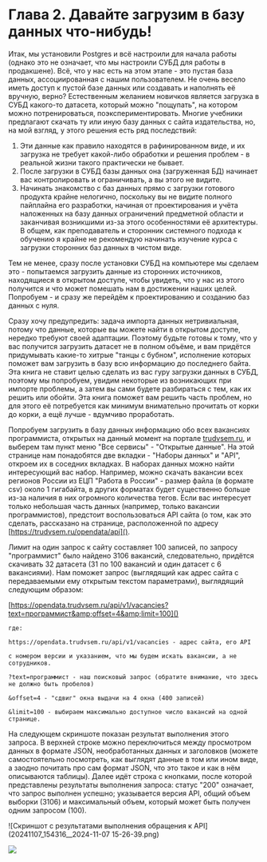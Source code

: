 # Глава 2. Давайте загрузим в базу данных что-нибудь!

Итак, мы установили Postgres и всё настроили для начала работы (однако это не означает, что мы настроили СУБД для работы в продакшене). Всё, что у нас есть на этом этапе - это пустая база данных, ассоциированная с нашим пользователем. Не очень весело иметь доступ к пустой базе данных или создавать и наполнять её вручную, верно? Естественным желанием новичков является загрузка в СУБД какого-то датасета, который можно "пощупать", на котором можно потренироваться, поэкспериментировать. Многие учебники предлагают скачать ту или иную базу данных с сайта издательства, но, на мой взгляд, у этого решения есть ряд последствий:

1. Эти данные как правило находятся в рафинированном виде, и их загрузка не требует какой-либо обработки и решения проблем - в реальной жизни такого практически не бывает.
2. После загрузки в СУБД базы данных она (загруженная БД) начинает вас контролировать и ограничивать, а вы этого не видите.
3. Начинать знакомство с баз данных прямо с загрузки готового продукта крайне нелогично, поскольку вы не видите полного пайплайна его разработки, начиная от проектирования и учёта наложенных на базу данных ограничений предметной области и заканчивая возникшими из-за этого особенностями её архитектуры. В общем, как преподаватель и сторонник системного подхода к обучению я крайне не рекомендую начинать изучение курса с загрузки сторонних баз данных в чистом виде.

Тем не менее, сразу после установки СУБД на компьютере мы сделаем это - попытаемся загрузить данные из сторонних источников, находящиеся в открытом доступе, чтобы увидеть, что у нас из этого получится и что может помешать нам в достижении наших целей. Попробуем - и сразу же перейдём к проектированию и созданию баз данных с нуля.

Сразу хочу предупредить: задача импорта данных нетривиальная, потому что данные, которые вы можете найти в открытом доступе, нередко требуют своей адаптации. Поэтому будьте готовы к тому, что у вас получится загрузить датасет не в полном объёме, и вам придётся придумывать какие-то хитрые "танцы с бубном", исполнение которых поможет вам загрузить в базу всю информацию до последнего байта. Эта книга не ставит целью сделать из вас гуру загрузки данных в СУБД, поэтому мы попробуем, увидим некоторые из возникающих при импорте проблемы, а затем вы сами будете разбираться с тем, как их решить или обойти. Эта книга поможет вам решить часть проблем, но для этого её потребуется как минимум внимательно прочитать от корки до корки, а ещё лучше - вдумчиво проработать.

Попробуем загрузить в базу данных информацию обо всех вакансиях программиста, открытых на данный момент на портале [trudvsem.ru](), и выберем там пункт меню "Все сервисы" - "Открытые данные". На этой странице нам понадобятся две вкладки - "Наборы данных" и "API", откроем их в соседних вкладках. В наборах данных можно найти интересующий вас набор. Например, можно скачать вакансии всех регионов России из ЕЦП "Работа в России" - размер файла (в формате csv) около 1 гигабайта, в других форматах будет существенно больше из-за наличия в них огромного количества тегов. Если вас интересует только небольшая часть данных (например, только вакансии программистов), предстоит воспользоваться API сайта (о том, как это сделать, рассказано на странице, расположенной по адресу [https://trudvsem.ru/opendata/api]().

Лимит на один запрос к сайту составляет 100 записей, по запросу "программист" было найдено 3106 вакансий, следовательно, придётся скачивать 32 датасета (31 по 100 вакансий и один датасет с 6 вакансиями). Нам поможет запрос (выглядящий как адрес сайта с передаваемыми ему открытым текстом параметрами), выглядящий следующим образом:

[https://opendata.trudvsem.ru/api/v1/vacancies?text=программист&amp;offset=4&amp;limit=100]()

```
где:

https://opendata.trudvsem.ru/api/v1/vacancies - адрес сайта, его API 

с номером версии и указанием, что мы будем искать вакансии, а не сотрудников.

?text=программист - наш поисковый запрос (обратите внимание, что здесь не должно быть пробелов)

&offset=4 - "сдвиг" окна выдачи на 4 окна (400 записей)

&limit=100 - выбираем максимально доступное число вакансий на одной странице.
```

На следующем скриншоте показан результат выполнения этого запроса. В верхней строке можно переключиться между просмотром данных в формате JSON, необработанных данных и заголовков (можете самостоятельно посмотреть, как выглядят данные в том или ином виде, а заодно почитать про сам формат JSON, что это такое и как в нём описываются таблицы). Далее идёт строка с кнопками, после которой представлены результаты выполнения запроса: статус "200" означает, что запрос выполнен успешно; указывается версия API, общий объем выборки (3106) и максимальный объем, который может быть получен одним запросом (100).

![Скриншот с результатами выполнения обращения к API](20241107_154316__2024-11-07 15-26-39.png)

<img src="file:///20241107_154316__2024-11-07 15-26-39.png" />




